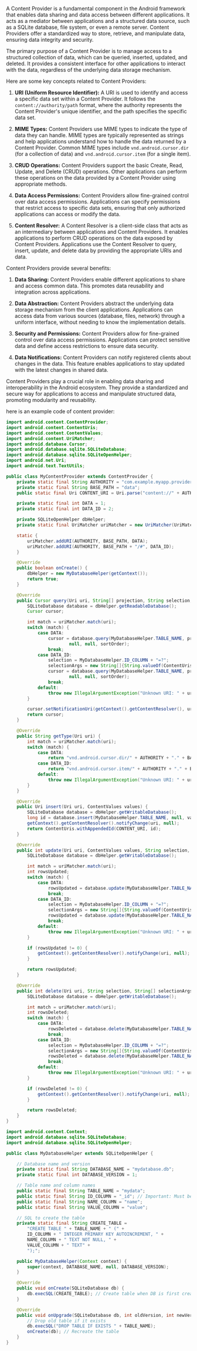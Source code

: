 A Content Provider is a fundamental component in the Android framework that enables data sharing and data access between different applications. It acts as a mediator between applications and a structured data source, such as a SQLite database, file system, or even a remote server. Content Providers offer a standardized way to store, retrieve, and manipulate data, ensuring data integrity and security.

The primary purpose of a Content Provider is to manage access to a structured collection of data, which can be queried, inserted, updated, and deleted. It provides a consistent interface for other applications to interact with the data, regardless of the underlying data storage mechanism.

Here are some key concepts related to Content Providers:

1. **URI (Uniform Resource Identifier):** A URI is used to identify and access a specific data set within a Content Provider. It follows the `content://authority/path` format, where the authority represents the Content Provider's unique identifier, and the path specifies the specific data set.

2. **MIME Types:** Content Providers use MIME types to indicate the type of data they can handle. MIME types are typically represented as strings and help applications understand how to handle the data returned by a Content Provider. Common MIME types include `vnd.android.cursor.dir` (for a collection of data) and `vnd.android.cursor.item` (for a single item).

3. **CRUD Operations:** Content Providers support the basic Create, Read, Update, and Delete (CRUD) operations. Other applications can perform these operations on the data provided by a Content Provider using appropriate methods.

4. **Data Access Permissions:** Content Providers allow fine-grained control over data access permissions. Applications can specify permissions that restrict access to specific data sets, ensuring that only authorized applications can access or modify the data.

5. **Content Resolver:** A Content Resolver is a client-side class that acts as an intermediary between applications and Content Providers. It enables applications to perform CRUD operations on the data exposed by Content Providers. Applications use the Content Resolver to query, insert, update, and delete data by providing the appropriate URIs and data.

Content Providers provide several benefits:

1. **Data Sharing:** Content Providers enable different applications to share and access common data. This promotes data reusability and integration across applications.

2. **Data Abstraction:** Content Providers abstract the underlying data storage mechanism from the client applications. Applications can access data from various sources (database, files, network) through a uniform interface, without needing to know the implementation details.

3. **Security and Permissions:** Content Providers allow for fine-grained control over data access permissions. Applications can protect sensitive data and define access restrictions to ensure data security.

4. **Data Notifications:** Content Providers can notify registered clients about changes in the data. This feature enables applications to stay updated with the latest changes in shared data.

Content Providers play a crucial role in enabling data sharing and interoperability in the Android ecosystem. They provide a standardized and secure way for applications to access and manipulate structured data, promoting modularity and reusability.

here is an example code of content provider:

```java
import android.content.ContentProvider;
import android.content.ContentUris;
import android.content.ContentValues;
import android.content.UriMatcher;
import android.database.Cursor;
import android.database.sqlite.SQLiteDatabase;
import android.database.sqlite.SQLiteOpenHelper;
import android.net.Uri;
import android.text.TextUtils;

public class MyContentProvider extends ContentProvider {
    private static final String AUTHORITY = "com.example.myapp.provider";
    private static final String BASE_PATH = "data";
    public static final Uri CONTENT_URI = Uri.parse("content://" + AUTHORITY + "/" + BASE_PATH);

    private static final int DATA = 1;
    private static final int DATA_ID = 2;

    private SQLiteOpenHelper dbHelper;
    private static final UriMatcher uriMatcher = new UriMatcher(UriMatcher.NO_MATCH);

    static {
        uriMatcher.addURI(AUTHORITY, BASE_PATH, DATA);
        uriMatcher.addURI(AUTHORITY, BASE_PATH + "/#", DATA_ID);
    }

    @Override
    public boolean onCreate() {
        dbHelper = new MyDatabaseHelper(getContext());
        return true;
    }

    @Override
    public Cursor query(Uri uri, String[] projection, String selection, String[] selectionArgs, String sortOrder) {
        SQLiteDatabase database = dbHelper.getReadableDatabase();
        Cursor cursor;

        int match = uriMatcher.match(uri);
        switch (match) {
            case DATA:
                cursor = database.query(MyDatabaseHelper.TABLE_NAME, projection, selection, selectionArgs,
                        null, null, sortOrder);
                break;
            case DATA_ID:
                selection = MyDatabaseHelper.ID_COLUMN + "=?";
                selectionArgs = new String[]{String.valueOf(ContentUris.parseId(uri))};
                cursor = database.query(MyDatabaseHelper.TABLE_NAME, projection, selection, selectionArgs,
                        null, null, sortOrder);
                break;
            default:
                throw new IllegalArgumentException("Unknown URI: " + uri);
        }

        cursor.setNotificationUri(getContext().getContentResolver(), uri);
        return cursor;
    }

    @Override
    public String getType(Uri uri) {
        int match = uriMatcher.match(uri);
        switch (match) {
            case DATA:
                return "vnd.android.cursor.dir/" + AUTHORITY + "." + BASE_PATH;
            case DATA_ID:
                return "vnd.android.cursor.item/" + AUTHORITY + "." + BASE_PATH;
            default:
                throw new IllegalArgumentException("Unknown URI: " + uri);
        }
    }

    @Override
    public Uri insert(Uri uri, ContentValues values) {
        SQLiteDatabase database = dbHelper.getWritableDatabase();
        long id = database.insert(MyDatabaseHelper.TABLE_NAME, null, values);
        getContext().getContentResolver().notifyChange(uri, null);
        return ContentUris.withAppendedId(CONTENT_URI, id);
    }

    @Override
    public int update(Uri uri, ContentValues values, String selection, String[] selectionArgs) {
        SQLiteDatabase database = dbHelper.getWritableDatabase();

        int match = uriMatcher.match(uri);
        int rowsUpdated;
        switch (match) {
            case DATA:
                rowsUpdated = database.update(MyDatabaseHelper.TABLE_NAME, values, selection, selectionArgs);
                break;
            case DATA_ID:
                selection = MyDatabaseHelper.ID_COLUMN + "=?";
                selectionArgs = new String[]{String.valueOf(ContentUris.parseId(uri))};
                rowsUpdated = database.update(MyDatabaseHelper.TABLE_NAME, values, selection, selectionArgs);
                break;
            default:
                throw new IllegalArgumentException("Unknown URI: " + uri);
        }

        if (rowsUpdated != 0) {
            getContext().getContentResolver().notifyChange(uri, null);
        }

        return rowsUpdated;
    }

    @Override
    public int delete(Uri uri, String selection, String[] selectionArgs) {
        SQLiteDatabase database = dbHelper.getWritableDatabase();

        int match = uriMatcher.match(uri);
        int rowsDeleted;
        switch (match) {
            case DATA:
                rowsDeleted = database.delete(MyDatabaseHelper.TABLE_NAME, selection, selectionArgs);
                break;
            case DATA_ID:
                selection = MyDatabaseHelper.ID_COLUMN + "=?";
                selectionArgs = new String[]{String.valueOf(ContentUris.parseId(uri))};
                rowsDeleted = database.delete(MyDatabaseHelper.TABLE_NAME, selection, selectionArgs);
                break;
            default:
                throw new IllegalArgumentException("Unknown URI: " + uri);
        }

        if (rowsDeleted != 0) {
            getContext().getContentResolver().notifyChange(uri, null);
        }

        return rowsDeleted;
    }
}
```


```java
import android.content.Context;
import android.database.sqlite.SQLiteDatabase;
import android.database.sqlite.SQLiteOpenHelper;

public class MyDatabaseHelper extends SQLiteOpenHelper {

    // Database name and version
    private static final String DATABASE_NAME = "mydatabase.db";
    private static final int DATABASE_VERSION = 1;

    // Table name and column names
    public static final String TABLE_NAME = "mydata";
    public static final String ID_COLUMN = "_id"; // Important: Must be _id for CursorAdapters
    public static final String NAME_COLUMN = "name";
    public static final String VALUE_COLUMN = "value";

    // SQL to create the table
    private static final String CREATE_TABLE = 
        "CREATE TABLE " + TABLE_NAME + " (" +
        ID_COLUMN + " INTEGER PRIMARY KEY AUTOINCREMENT, " +
        NAME_COLUMN + " TEXT NOT NULL, " +
        VALUE_COLUMN + " TEXT" +
        ");";

    public MyDatabaseHelper(Context context) {
        super(context, DATABASE_NAME, null, DATABASE_VERSION);
    }

    @Override
    public void onCreate(SQLiteDatabase db) {
        db.execSQL(CREATE_TABLE); // Create table when DB is first created
    }

    @Override
    public void onUpgrade(SQLiteDatabase db, int oldVersion, int newVersion) {
        // Drop old table if it exists
        db.execSQL("DROP TABLE IF EXISTS " + TABLE_NAME);
        onCreate(db); // Recreate the table
    }
}
```
